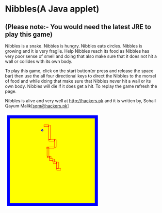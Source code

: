 Nibbles(A Java applet)
======================

(Please note:- You would need the latest JRE to play this game) 
-------------------------------------------------------------------

Nibbles is a snake. Nibbles is hungry. Nibbles eats circles. Nibbles is growing and it is very fragile. Help Nibbles reach its food as Nibbles has very poor sense of smell and doing that also make sure that it does not hit a wall or collides with its own body.

To play this game, click on the start button(or press and release the space bar) then use the all four directional keys to direct the Nibbles to the morsel of food and while doing that make sure that Nibbles never hit a wall or its own body. Nibbles will die if it does get a hit. To replay the game refresh the page.

Nibbles is alive and very well at http://hackers.pk and it is written by, Sohail Qayum Malik[sqm@hackers.pk]

![Screenshot of Nibbles](screenshot.png)

